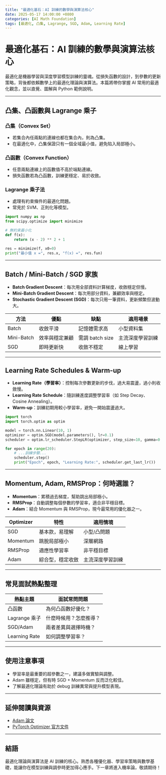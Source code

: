 ```yaml
---
title: "最適化基石：AI 訓練的數學與演算法核心"
date: 2025-05-17 14:00:00 +0800
categories: [AI Math Foundation]
tags: [最適化, 凸集, Lagrange, SGD, Adam, Learning Rate]
---
```


# 最適化基石：AI 訓練的數學與演算法核心

最適化是機器學習與深度學習模型訓練的靈魂。從損失函數的設計，到參數的更新策略，背後都依賴數學上的最適化理論與演算法。本篇將帶你掌握 AI 常用的最適化觀念，並以直覺、圖解與 Python 範例說明。

---

## 凸集、凸函數與 Lagrange 乘子

### 凸集（Convex Set）

- 若集合內任兩點的連線也都在集合內，則為凸集。
- 在最適化中，凸集保證只有一個全域最小值，避免陷入局部極小。

### 凸函數（Convex Function）

- 任意兩點連線上的函數值不高於端點連線。
- 損失函數若為凸函數，訓練更穩定、易於收斂。

### Lagrange 乘子法

- 處理有約束條件的最適化問題。
- 常見於 SVM、正則化等模型。

```python
import numpy as np
from scipy.optimize import minimize

# 無約束最小化
def f(x):
    return (x - 2) ** 2 + 1

res = minimize(f, x0=0)
print("最小值 x =", res.x, "f(x) =", res.fun)
```

---

## Batch / Mini-Batch / SGD 家族

- **Batch Gradient Descent**：每次用全部資料計算梯度，收斂穩定但慢。
- **Mini-Batch Gradient Descent**：每次用部分資料，兼顧效率與穩定。
- **Stochastic Gradient Descent (SGD)**：每次只用一筆資料，更新頻繁但波動大。

| 方法       | 優點           | 缺點            | 適用場景         |
| ---------- | -------------- | --------------- | ---------------- |
| Batch      | 收斂平滑       | 記憶體需求高    | 小型資料集       |
| Mini-Batch | 效率與穩定兼顧 | 需調 batch size | 主流深度學習訓練 |
| SGD        | 即時更新快     | 收斂不穩定      | 線上學習         |

---

## Learning Rate Schedules & Warm-up

- **Learning Rate（學習率）**：控制每次參數更新的步伐，過大易震盪，過小則收斂慢。
- **Learning Rate Schedule**：隨訓練進度調整學習率（如 Step Decay、Cosine Annealing）。
- **Warm-up**：訓練初期用較小學習率，避免一開始震盪過大。

```python
import torch
import torch.optim as optim

model = torch.nn.Linear(10, 1)
optimizer = optim.SGD(model.parameters(), lr=0.1)
scheduler = optim.lr_scheduler.StepLR(optimizer, step_size=10, gamma=0.1)

for epoch in range(20):
    # ...訓練步驟...
    scheduler.step()
    print("Epoch", epoch, "Learning Rate:", scheduler.get_last_lr())
```

---

## Momentum, Adam, RMSProp：何時選誰？

- **Momentum**：累積過去梯度，幫助跳出局部極小。
- **RMSProp**：自動調整每個參數的學習率，適合非平穩目標。
- **Adam**：結合 Momentum 與 RMSProp，現今最常用的優化器之一。

| Optimizer | 特性             | 適用情境         |
| --------- | ---------------- | ---------------- |
| SGD       | 基本款，易理解   | 小型/凸問題      |
| Momentum  | 跳脫局部極小     | 深層網路         |
| RMSProp   | 適應性學習率     | 非平穩目標       |
| Adam      | 綜合型，穩定收斂 | 主流深度學習訓練 |

---

## 常見面試熱點整理

| 熱點主題      | 面試常問問題           |
| ------------- | ---------------------- |
| 凸函數        | 為何凸函數好優化？     |
| Lagrange 乘子 | 什麼時候用？怎麼推導？ |
| SGD/Adam      | 兩者差異與選擇時機？   |
| Learning Rate | 如何調整學習率？       |

---

## 使用注意事項

* 學習率是最重要的超參數之一，建議多做實驗與調整。
* Adam 雖穩定，但有時 SGD + Momentum 反而泛化較佳。
* 了解最適化理論有助於 debug 訓練異常與提升模型表現。

---

## 延伸閱讀與資源

* [Adam 論文](https://arxiv.org/abs/1412.6980)
* [PyTorch Optimizer 官方文件](https://pytorch.org/docs/stable/optim.html)

---

## 結語

最適化理論與演算法是 AI 訓練的核心。熟悉各種優化器、學習率策略與數學基礎，能讓你在模型訓練與調參時更加得心應手。下一章將進入機率論，敬請期待！
